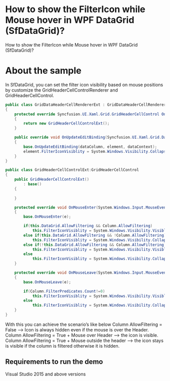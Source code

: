 # How to show the FilterIcon while Mouse hover in WPF DataGrid (SfDataGrid)?

How to show the FilterIcon while Mouse hover in WPF DataGrid (SfDataGrid)?

# About the sample

In SfDataGrid, you can set the filter icon visibility based on mouse positions by customize the GridHeaderCellControlRenderer and GridHeaderCellControl.

```c#
public class GridDataHeaderCellRendererExt : GridDataHeaderCellRenderer
{
    protected override Syncfusion.UI.Xaml.Grid.GridHeaderCellControl OnCreateEditUIElement()
    {
        return new GridHeaderCellControlExt();
    }

    public override void OnUpdateEditBinding(Syncfusion.UI.Xaml.Grid.DataColumnBase dataColumn, Syncfusion.UI.Xaml.Grid.GridHeaderCellControl element, object dataContext)
    {
        base.OnUpdateEditBinding(dataColumn, element, dataContext);
        element.FilterIconVisiblity = System.Windows.Visibility.Collapsed;
    }
}

public class GridHeaderCellControlExt:GridHeaderCellControl
{
    public GridHeaderCellControlExt()
        : base()
    {
            
    }

    protected override void OnMouseEnter(System.Windows.Input.MouseEventArgs e)
    {
        base.OnMouseEnter(e);

        if(this.DataGrid.AllowFiltering && Column.AllowFiltering)
            this.FilterIconVisiblity = System.Windows.Visibility.Visible;
        else if(this.DataGrid.AllowFiltering && !Column.AllowFiltering)
            this.FilterIconVisiblity = System.Windows.Visibility.Collapsed;
        else if(!this.DataGrid.AllowFiltering && Column.AllowFiltering)
            this.FilterIconVisiblity = System.Windows.Visibility.Visible;
        else
            this.FilterIconVisiblity = System.Windows.Visibility.Collapsed;
    }

    protected override void OnMouseLeave(System.Windows.Input.MouseEventArgs e)
    {
        base.OnMouseLeave(e);

        if(Column.FilterPredicates.Count!=0)
            this.FilterIconVisiblity = System.Windows.Visibility.Visible;
        else
            this.FilterIconVisiblity = System.Windows.Visibility.Collapsed;
    }
}
```
With this you can achieve the scenario’s like below 
Column AllowFiltering = False --> Icon is always hidden even if the mouse is over the Header.
Column AllowFiltering = True + Mouse over Header --> the icon is visible.
Column AllowFiltering = True + Mouse outside the header --> the icon stays is visible if the column is filtered otherwise it is hidden.

## Requirements to run the demo
 Visual Studio 2015 and above versions
